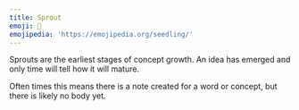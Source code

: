 ```yaml
---
title: Sprout
emoji: 🌱
emojipedia: 'https://emojipedia.org/seedling/'
---
```

Sprouts are the earliest stages of concept growth. An idea has emerged and only time will tell how it will mature.

Often times this means there is a note created for a word or concept, but there is likely no body yet.
